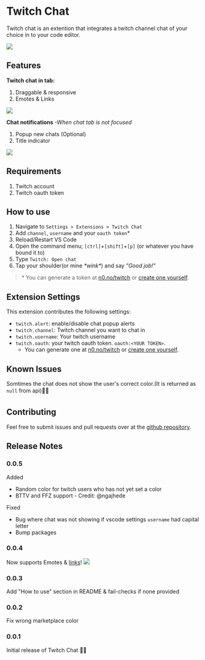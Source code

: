
# Twitch Chat

Twitch chat is an extention that integrates a twitch channel chat of your choice in to your code editor.

![](https://i.gyazo.com/07c6fa0478cf31f2d0a92a75e7dd790b.gif)

## Features

 **Twitch chat in tab:**
 1. Draggable & responsive
 2. Emotes & Links

![](https://i.gyazo.com/b37c04b5398ffae277e4010cb09d3b25.png)

**Chat notifications** *-When chat tab is not focused*
 1. Popup new chats (Optional)
 2. Title indicator

![](https://i.gyazo.com/d268441028f9f78fa288eba87ace0b52.png)

## Requirements

 1. Twitch account
 2. Twitch oauth token

## How to use

 1. Navigate to `Settings > Extensions > Twitch Chat`
 2. Add `channel`, `username` and your `oauth token`*
 3. Reload/Restart VS Code
 4. Open the command menu; `[ctrl]`+`[shift]`+`[p]` (or whatever you have bound it to)
 5. Type `Twitch: Open chat`
 6. Tap your shoulder(or mine *\*wink\**) and say *"Good job!"*

>\* You can generate a token at [n0.no/twitch](https://n0.no/twitch/) or [create one yourself](https://dev.twitch.tv/docs/authentication/getting-tokens-oauth/).

## Extension Settings

This extension contributes the following settings:

* `twitch.alert`: enable/disable chat popup alerts
* `twitch.channel`: Twitch channel you want to chat in 
* `twitch.username`: Your twitch username
* `twitch.oauth`: your twitch oauth token. `oauth:<YOUR TOKEN>`. 
	* You can generate one at [n0.no/twitch](https://n0.no/twitch/) or [create one yourself](https://dev.twitch.tv/docs/authentication/getting-tokens-oauth/).

## Known Issues
Somtimes the chat does not show the user's correct color.(It is returned as `null` from api)🤷‍♂️

## Contributing
Feel free to submit issues and pull requests over at the [github repository](https://github.com/BlitZz96/vs-code-twitch-chat).

## Release Notes


### 0.0.5

Added
* Random color for twitch users who has not yet set a color
* BTTV and FFZ support - Credit: @ngajhede

Fixed
* Bug where chat was not showing if vscode settings `username` had capital letter
* Bump packages

### 0.0.4

Now supports Emotes & [links]()! ![](https://static-cdn.jtvnw.net/emoticons/v1/88/1.0)

### 0.0.3

Add "How to use" section in README & fail-checks if none provided

### 0.0.2

Fix wrong marketplace color

### 0.0.1

Initial release of Twitch Chat 🎉🎉

